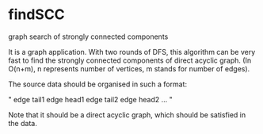 findSCC
=======

graph search of strongly connected components

It is a graph application. With two rounds of DFS, this algorithm can be very fast to find the strongly connected components of direct acyclic graph. (In O(n+m), n represents number of vertices, m stands for number of edges).

The source data should be organised in such a format:

"
edge tail1     edge head1
edge tail2     edge head2
...
"

Note that it should be a direct acyclic graph, which should be satisfied in the data.
